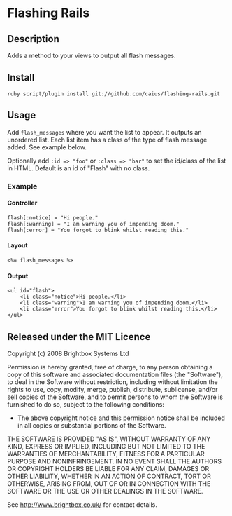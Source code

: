 # Flashing Rails

## Description

Adds a method to your views to output all flash messages.

## Install

	ruby script/plugin install git://github.com/caius/flashing-rails.git

## Usage

Add `flash_messages` where you want the list to appear. It outputs an unordered list. Each list item has a class of the type of flash message added. See example below.

Optionally add `:id => "foo"` or `:class => "bar"` to set the id/class of the list in HTML. Default is an id of "Flash" with no class.

### Example

#### Controller
	
	flash[:notice] = "Hi people."
	flash[:warning] = "I am warning you of impending doom."
	flash[:error] = "You forgot to blink whilst reading this."

#### Layout

	<%= flash_messages %>

#### Output
	
	<ul id="flash">
		<li class="notice">Hi people.</li>
		<li class="warning">I am warning you of impending doom.</li>
		<li class="error">You forgot to blink whilst reading this.</li>
	</ul>

## Released under the MIT Licence

Copyright (c) 2008 Brightbox Systems Ltd 

Permission is hereby granted, free of charge, to any person obtaining a copy of this software and associated documentation files (the "Software"), to deal in the Software without restriction, including without limitation the rights to use, copy, modify, merge, publish, distribute, sublicense, and/or sell copies of the Software, and to permit persons to whom the Software is furnished to do so, subject to the following conditions:

* The above copyright notice and this permission notice shall be included in all copies or substantial portions of the Software.

THE SOFTWARE IS PROVIDED "AS IS", WITHOUT WARRANTY OF ANY KIND, EXPRESS OR IMPLIED, INCLUDING BUT NOT LIMITED TO THE WARRANTIES OF MERCHANTABILITY, FITNESS FOR A PARTICULAR PURPOSE AND NONINFRINGEMENT. IN NO EVENT SHALL THE AUTHORS OR COPYRIGHT HOLDERS BE LIABLE FOR ANY CLAIM, DAMAGES OR OTHER LIABILITY, WHETHER IN AN ACTION OF CONTRACT, TORT OR OTHERWISE, ARISING FROM, OUT OF OR IN CONNECTION WITH THE SOFTWARE OR THE USE OR OTHER DEALINGS IN THE SOFTWARE.

See <http://www.brightbox.co.uk/> for contact details.  